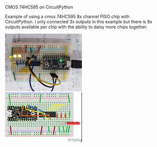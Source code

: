CMOS 74HC595 on CircuitPython

Example of using a cmos 74HC595 8x channel PISO chip with CircuitPython.  I only connected 3x outputs in this example but there is 8x outputs available per chip with the ability to daisy more chips together.

<img src="circuitpyton-cmos-595.jpg" width="50%" height="auto" style="max-width:350px;margin-bottom:0; padding-bottom:0;">

<img src="Circuitpython-cmos-595-po.jpg" width="50%" height="auto" style="max-width:350px;margin-bottom:0; padding-bottom:0;">
